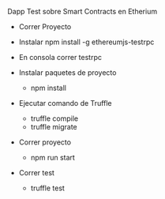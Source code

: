 Dapp Test sobre Smart Contracts en Etherium

- Correr Proyecto

- Instalar npm install -g ethereumjs-testrpc
- En consola correr testrpc
- Instalar paquetes de proyecto
    - npm install
- Ejecutar comando de Truffle
    - truffle compile
    - truffle migrate
- Correr proyecto
    - npm run start
- Correr test
    - truffle test

